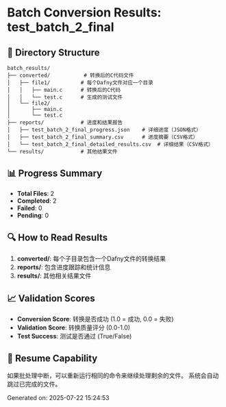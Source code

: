 # Batch Conversion Results: test_batch_2_final

## 📁 Directory Structure

```
batch_results/
├── converted/           # 转换后的C代码文件
│   ├── file1/          # 每个Dafny文件对应一个目录
│   │   ├── main.c      # 转换后的C代码
│   │   └── test.c      # 生成的测试文件
│   └── file2/
│       ├── main.c
│       └── test.c
├── reports/            # 进度和结果报告
│   ├── test_batch_2_final_progress.json    # 详细进度（JSON格式）
│   ├── test_batch_2_final_summary.csv      # 进度摘要（CSV格式）
│   └── test_batch_2_final_detailed_results.csv  # 详细结果（CSV格式）
└── results/            # 其他结果文件
```

## 📊 Progress Summary

- **Total Files**: 2
- **Completed**: 2
- **Failed**: 0
- **Pending**: 0

## 🔍 How to Read Results

1. **converted/**: 每个子目录包含一个Dafny文件的转换结果
2. **reports/**: 包含进度跟踪和统计信息
3. **results/**: 其他相关结果文件

## 📈 Validation Scores

- **Conversion Score**: 转换是否成功 (1.0 = 成功, 0.0 = 失败)
- **Validation Score**: 转换质量评分 (0.0-1.0)
- **Test Success**: 测试是否通过 (True/False)

## 🚀 Resume Capability

如果批处理中断，可以重新运行相同的命令来继续处理剩余的文件。
系统会自动跳过已完成的文件。

Generated on: 2025-07-22 15:24:53
